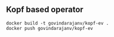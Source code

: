 ## Kopf based operator

```
docker build -t govindarajanv/kopf-ev .
docker push govindarajanv/kopf-ev
```
